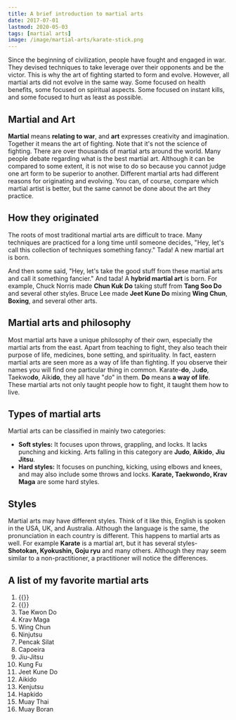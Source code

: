 ```yaml
---
title: A brief introduction to martial arts
date: 2017-07-01
lastmod: 2020-05-03
tags: [martial arts]
image: /image/martial-arts/karate-stick.png
---
```


Since the beginning of civilization, people have fought and engaged in war. They devised techniques to take leverage over their opponents and be the victor. This is why the art of fighting started to form and evolve. However, all martial arts did not evolve in the same way. Some focused on health benefits, some focused on spiritual aspects. Some focused on instant kills, and some focused to hurt as least as possible.

## Martial and Art

**Martial** means **relating to war**, and **art** expresses creativity and imagination. Together it means the art of fighting. Note that it's not the science of fighting. There are over thousands of martial arts around the world. Many people debate regarding what is the best martial art. Although it can be compared to some extent, it is not wise to do so because you cannot judge one art form to be superior to another. Different martial arts had different reasons for originating and evolving. You can, of course, compare which martial artist is better, but the same cannot be done about the art they practice.

## How they originated

The roots of most traditional martial arts are difficult to trace. Many techniques are practiced for a long time until someone decides, "Hey, let's call this collection of techniques something fancy." Tada! A new martial art is born.

And then some said, "Hey, let's take the good stuff from these martial arts and call it something fancier." And tada! A **hybrid martial art** is born. For example, Chuck Norris made **Chun Kuk Do** taking stuff from **Tang Soo Do** and several other styles. Bruce Lee made **Jeet Kune Do** mixing **Wing Chun**, **Boxing**, and several other arts.

## Martial arts and philosophy

Most martial arts have a unique philosophy of their own, especially the martial arts from the east. Apart from teaching to fight, they also teach their purpose of life, medicines, bone setting, and spirituality. In fact, eastern martial arts are seen more as a way of life than fighting. If you observe their names you will find one particular thing in common. Karate-**do**, Ju**do**, Taekwo**do**, Aiki**do**, they all have "_do_" in them. **Do** means **a way of life**. These martial arts not only taught people how to fight, it taught them how to live. 

## Types of martial arts

Martial arts can be classified in mainly two categories:
* **Soft styles:** It focuses upon throws, grappling, and locks. It lacks punching and kicking. Arts falling in this category are **Judo**, **Aikido**, **Jiu Jitsu**.
* **Hard styles:** It focuses on punching, kicking, using elbows and knees, and may also include some throws and locks. **Karate, Taekwondo, Krav Maga** are some hard styles.

## Styles

Martial arts may have different styles. Think of it like this, English is spoken in the USA, UK, and Australia. Although the language is the same, the pronunciation in each country is different. This happens to martial arts as well. For example **Karate** is a martial art, but it has several styles- **Shotokan, Kyokushin, Goju ryu** and many others. Although they may seem similar to a non-practitioner, a practitioner will notice the differences.

## A list of my favorite martial arts

1. {{<local href="posts/martial-arts/karate" text="Karate">}}
1. {{<local href="posts/martial-arts/judo" text="Judo">}}
1. Tae Kwon Do
1. Krav Maga
1. Wing Chun
1. Ninjutsu
1. Pencak Silat
1. Capoeira
1. Jiu-Jitsu
1. Kung Fu
1. Jeet Kune Do
1. Aikido
1. Kenjutsu
1. Hapkido
1. Muay Thai
1. Muay Boran